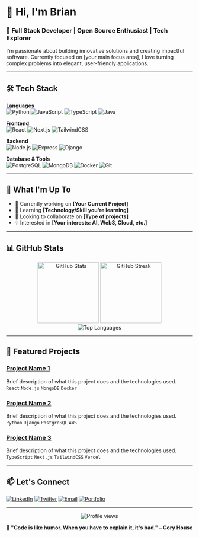 # 👋 Hi, I'm Brian

### 🚀 Full Stack Developer | Open Source Enthusiast | Tech Explorer

I'm passionate about building innovative solutions and creating impactful software. Currently focused on [your main focus area], I love turning complex problems into elegant, user-friendly applications.

---

## 🛠️ Tech Stack

**Languages**  
![Python](https://img.shields.io/badge/-Python-3776AB?style=flat-square&logo=python&logoColor=white)
![JavaScript](https://img.shields.io/badge/-JavaScript-F7DF1E?style=flat-square&logo=javascript&logoColor=black)
![TypeScript](https://img.shields.io/badge/-TypeScript-3178C6?style=flat-square&logo=typescript&logoColor=white)
![Java](https://img.shields.io/badge/-Java-007396?style=flat-square&logo=java&logoColor=white)

**Frontend**  
![React](https://img.shields.io/badge/-React-61DAFB?style=flat-square&logo=react&logoColor=black)
![Next.js](https://img.shields.io/badge/-Next.js-000000?style=flat-square&logo=next.js&logoColor=white)
![TailwindCSS](https://img.shields.io/badge/-TailwindCSS-38B2AC?style=flat-square&logo=tailwind-css&logoColor=white)

**Backend**  
![Node.js](https://img.shields.io/badge/-Node.js-339933?style=flat-square&logo=node.js&logoColor=white)
![Express](https://img.shields.io/badge/-Express-000000?style=flat-square&logo=express&logoColor=white)
![Django](https://img.shields.io/badge/-Django-092E20?style=flat-square&logo=django&logoColor=white)

**Database & Tools**  
![PostgreSQL](https://img.shields.io/badge/-PostgreSQL-4169E1?style=flat-square&logo=postgresql&logoColor=white)
![MongoDB](https://img.shields.io/badge/-MongoDB-47A248?style=flat-square&logo=mongodb&logoColor=white)
![Docker](https://img.shields.io/badge/-Docker-2496ED?style=flat-square&logo=docker&logoColor=white)
![Git](https://img.shields.io/badge/-Git-F05032?style=flat-square&logo=git&logoColor=white)

---

## 💼 What I'm Up To

- 🔭 Currently working on **[Your Current Project]**
- 🌱 Learning **[Technology/Skill you're learning]**
- 👯 Looking to collaborate on **[Type of projects]**
- 💡 Interested in **[Your interests: AI, Web3, Cloud, etc.]**

---

## 📊 GitHub Stats

<div align="center">
  <img src="https://github-readme-stats.vercel.app/api?username=innovestra&show_icons=true&theme=radical&hide_border=true&bg_color=0D1117" alt="GitHub Stats" height="165">
  <img src="https://github-readme-streak-stats.herokuapp.com/?user=innovestra&theme=radical&hide_border=true&background=0D1117" alt="GitHub Streak" height="165">
</div>

<div align="center">
  <img src="https://github-readme-stats.vercel.app/api/top-langs/?username=innovestra&layout=compact&theme=radical&hide_border=true&bg_color=0D1117" alt="Top Languages">
</div>

---

## 🌟 Featured Projects

### [Project Name 1](https://github.com/innovestra/project1)
Brief description of what this project does and the technologies used.  
`React` `Node.js` `MongoDB` `Docker`

### [Project Name 2](https://github.com/innovestra/project2)
Brief description of what this project does and the technologies used.  
`Python` `Django` `PostgreSQL` `AWS`

### [Project Name 3](https://github.com/innovestra/project3)
Brief description of what this project does and the technologies used.  
`TypeScript` `Next.js` `TailwindCSS` `Vercel`

---

## 📫 Let's Connect

[![LinkedIn](https://img.shields.io/badge/-LinkedIn-0A66C2?style=flat-square&logo=linkedin&logoColor=white)](https://linkedin.com/in/yourprofile)
[![Twitter](https://img.shields.io/badge/-Twitter-1DA1F2?style=flat-square&logo=twitter&logoColor=white)](https://twitter.com/yourhandle)
[![Email](https://img.shields.io/badge/-Email-D14836?style=flat-square&logo=gmail&logoColor=white)](mailto:your.email@example.com)
[![Portfolio](https://img.shields.io/badge/-Portfolio-000000?style=flat-square&logo=vercel&logoColor=white)](https://yourportfolio.com)

---

<div align="center">
  <img src="https://komarev.com/ghpvc/?username=innovestra&color=blueviolet&style=flat-square&label=Profile+Views" alt="Profile views">
  
  **💬 "Code is like humor. When you have to explain it, it's bad." – Cory House**
</div>

